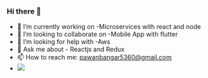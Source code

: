 ### Hi there 👋


- 🔭 I’m currently working on -Microservices with react and node
- 👯 I’m looking to collaborate on -Mobile App with flutter
- 🤔 I’m looking for help with -Aws
- 💬 Ask me about - Reactjs and Redux
- 📫 How to reach me: pawanbangar5360@gmail.com 
- ![](https://komarev.com/ghpvc/?username=pawanbangar&color=green)

